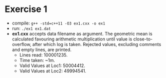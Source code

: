 # Exercise 1
* compile: `g++ -std=c++11 -O3 ex1.cxx -o ex1`
* run: `./ex1 ex1.dat`
* **ex1.cxx** accepts data filename as argument. The geometric mean is 
calculated favouring arithmetic multiplication until value is close-to-overflow, 
after which log is taken. Rejected values, excluding comments and empty lines,
are printed.
    * Lines read: 100001235.
    * Time taken: ~1m.
    * Valid Values at Loc1: 50004412.
    * Valid Values at Loc2: 49994541.
